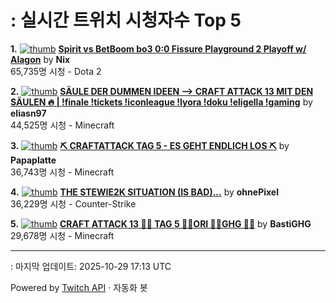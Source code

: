 # : 실시간 트위치 시청자수 Top 5

**1.** [![thumb](https://static-cdn.jtvnw.net/previews-ttv/live_user_nix-320x180.jpg)](https://twitch.tv/Nix)
**[Spirit vs BetBoom bo3 0:0 Fissure Playground 2 Playoff w/ Alagon](https://twitch.tv/Nix)** by **Nix**<br>65,735명 시청  - Dota 2

**2.** [![thumb](https://static-cdn.jtvnw.net/previews-ttv/live_user_eliasn97-320x180.jpg)](https://twitch.tv/eliasn97)
**[SÄULE DER DUMMEN IDEEN --> CRAFT ATTACK 13 MIT DEN SÄULEN 🔥 | !finale !tickets !iconleague !lyora !doku !eligella !gaming](https://twitch.tv/eliasn97)** by **eliasn97**<br>44,525명 시청  - Minecraft

**3.** [![thumb](https://static-cdn.jtvnw.net/previews-ttv/live_user_papaplatte-320x180.jpg)](https://twitch.tv/Papaplatte)
**[⛏️ CRAFTATTACK TAG 5 - ES GEHT ENDLICH LOS ⛏️](https://twitch.tv/Papaplatte)** by **Papaplatte**<br>36,743명 시청  - Minecraft

**4.** [![thumb](https://static-cdn.jtvnw.net/previews-ttv/live_user_ohnepixel-320x180.jpg)](https://twitch.tv/ohnePixel)
**[THE STEWIE2K SITUATION (IS BAD)...](https://twitch.tv/ohnePixel)** by **ohnePixel**<br>36,229명 시청  - Counter-Strike

**5.** [![thumb](https://static-cdn.jtvnw.net/previews-ttv/live_user_bastighg-320x180.jpg)](https://twitch.tv/BastiGHG)
**[CRAFT ATTACK 13 💼🌹 TAG 5 💼🌹ORI 💼🌹GHG 💼🌹](https://twitch.tv/BastiGHG)** by **BastiGHG**<br>29,678명 시청  - Minecraft


---
: 마지막 업데이트: 2025-10-29 17:13 UTC

Powered by [Twitch API](https://dev.twitch.tv/docs/api/reference) · 자동화 봇